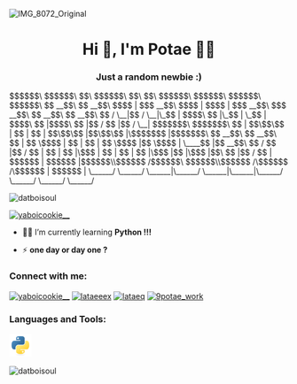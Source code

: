 ![IMG_8072_Original](https://github.com/DatboisouL/DatboisouL/assets/151647112/6d37b0ec-8d06-4b11-974f-5b3296f86bc3)

<h1 align="center">Hi 👋, I'm Potae 🥷🏿</h1>
<h3 align="center">Just a random newbie :)</h3>

<p>
 $$$$$$\   $$$$$$\    $$\   $$$$$$\    $$\     $$\   $$$$$$\   $$$$$$\   $$$$$$\   $$$$$$\  
$$  __$$\ $$  __$$\ $$$$ | $$$ __$$\ $$$$ |  $$$$ | $$$ __$$\ $$$ __$$\ $$  __$$\ $$  __$$\ 
$$ /  \__|$$ /  \__|\_$$ | $$$$\ $$ |\_$$ |  \_$$ | $$$$\ $$ |$$$$\ $$ |$$ /  $$ |$$ /  \__|
$$$$$$$\  $$$$$$$\    $$ | $$\$$\$$ |  $$ |    $$ | $$\$$\$$ |$$\$$\$$ |\$$$$$$$ |$$$$$$$\  
$$  __$$\ $$  __$$\   $$ | $$ \$$$$ |  $$ |    $$ | $$ \$$$$ |$$ \$$$$ | \____$$ |$$  __$$\ 
$$ /  $$ |$$ /  $$ |  $$ | $$ |\$$$ |  $$ |    $$ | $$ |\$$$ |$$ |\$$$ |$$\   $$ |$$ /  $$ |
 $$$$$$  | $$$$$$  |$$$$$$\\$$$$$$  /$$$$$$\ $$$$$$\\$$$$$$  /\$$$$$$  /\$$$$$$  | $$$$$$  |
 \______/  \______/ \______|\______/ \______|\______|\______/  \______/  \______/  \______/ 
                                                                                            
                                                                                            
                                                                                            
</p>

<p align="left"> <img src="https://komarev.com/ghpvc/?username=datboisoul&label=Profile%20views&color=0e75b6&style=flat" alt="datboisoul" /> </p>

<p align="left"> <a href="https://twitter.com/yaboicookie__" target="blank"><img src="https://img.shields.io/twitter/follow/yaboicookie__?logo=twitter&style=for-the-badge" alt="yaboicookie__" /></a> </p>

- 👨‍💻 I’m currently learning **Python !!!**

- ⚡ **one day or day one ?**

<h3 align="left">Connect with me:</h3>
<p align="left">
<a href="https://twitter.com/yaboicookie__" target="blank"><img align="center" src="https://raw.githubusercontent.com/rahuldkjain/github-profile-readme-generator/master/src/images/icons/Social/twitter.svg" alt="yaboicookie__" height="30" width="40" /></a>
<a href="https://fb.com/lataeeex" target="blank"><img align="center" src="https://raw.githubusercontent.com/rahuldkjain/github-profile-readme-generator/master/src/images/icons/Social/facebook.svg" alt="lataeeex" height="30" width="40" /></a>
<a href="https://instagram.com/lataeq" target="blank"><img align="center" src="https://raw.githubusercontent.com/rahuldkjain/github-profile-readme-generator/master/src/images/icons/Social/instagram.svg" alt="lataeq" height="30" width="40" /></a>
<a href="https://www.hackerrank.com/9potae_work" target="blank"><img align="center" src="https://raw.githubusercontent.com/rahuldkjain/github-profile-readme-generator/master/src/images/icons/Social/hackerrank.svg" alt="9potae_work" height="30" width="40" /></a>
</p>

<h3 align="left">Languages and Tools:</h3>
<p align="left"> <a href="https://www.python.org" target="_blank" rel="noreferrer"> <img src="https://raw.githubusercontent.com/devicons/devicon/master/icons/python/python-original.svg" alt="python" width="40" height="40"/> </a> </p>

<p><img align="center" src="https://github-readme-stats.vercel.app/api/top-langs?username=datboisoul&show_icons=true&locale=en&layout=compact" alt="datboisoul" /></p>
